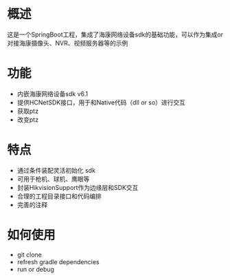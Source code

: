  # 概述
 这是一个SpringBoot工程，集成了海康网络设备sdk的基础功能，可以作为集成or对接海康摄像头、NVR、视频服务器等的示例
 

# 功能

* 内嵌海康网络设备sdk v6.1
* 提供HCNetSDK接口，用于和Native代码（dll or so）进行交互
* 获取ptz
* 改变ptz


# 特点

* 通过条件装配灵活初始化 sdk
* 可用于枪机、球机、鹰眼等
* 封装HikvisionSupport作为边缘层和SDK交互
* 合理的工程目录接口和代码编排
* 完善的注释

# 如何使用

* git clone 
* refresh gradle dependencies
* run  or  debug 

